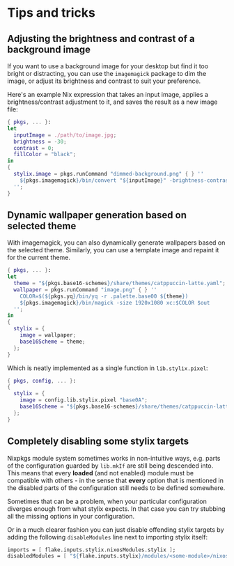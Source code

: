 # Tips and tricks

## Adjusting the brightness and contrast of a background image

If you want to use a background image for your desktop but find it too bright or distracting, you can use the `imagemagick` package to dim the image, or adjust its brightness and contrast to suit your preference.

Here's an example Nix expression that takes an input image, applies a brightness/contrast adjustment to it, and saves the result as a new image file:

```nix
{ pkgs, ... }:
let
  inputImage = ./path/to/image.jpg;
  brightness = -30;
  contrast = 0;
  fillColor = "black";
in
{
  stylix.image = pkgs.runCommand "dimmed-background.png" { } ''
    ${pkgs.imagemagick}/bin/convert "${inputImage}" -brightness-contrast ${brightness},${contrast} -fill ${fillColor} $out
  '';
}
```

## Dynamic wallpaper generation based on selected theme

With imagemagick, you can also dynamically generate wallpapers based on the selected theme.
Similarly, you can use a template image and repaint it for the current theme.

```nix
{ pkgs, ... }:
let
  theme = "${pkgs.base16-schemes}/share/themes/catppuccin-latte.yaml";
  wallpaper = pkgs.runCommand "image.png" { } ''
    COLOR=$(${pkgs.yq}/bin/yq -r .palette.base00 ${theme})
    ${pkgs.imagemagick}/bin/magick -size 1920x1080 xc:$COLOR $out
  '';
in
{
  stylix = {
    image = wallpaper;
    base16Scheme = theme;
  };
}
```

Which is neatly implemented as a single function in `lib.stylix.pixel`:

```nix
{ pkgs, config, ... }:
{
  stylix = {
    image = config.lib.stylix.pixel "base0A";
    base16Scheme = "${pkgs.base16-schemes}/share/themes/catppuccin-latte.yaml";
  };
}
```

## Completely disabling some stylix targets

Nixpkgs module system sometimes works in non-intuitive ways, e.g. parts
of the configuration guarded by `lib.mkIf` are still being descended
into. This means that every **loaded** (and not enabled) module must
be compatible with others - in the sense that **every** option that is
mentioned in the disabled parts of the configuration still needs to be
defined somewhere.

Sometimes that can be a problem, when your particular configuration
diverges enough from what stylix expects. In that case you can try
stubbing all the missing options in your configuration.

Or in a much clearer fashion you can just disable offending stylix targets
by adding the following `disableModules` line next to importing stylix
itself:

```nix
imports = [ flake.inputs.stylix.nixosModules.stylix ];
disabledModules = [ "${flake.inputs.stylix}/modules/<some-module>/nixos.nix" ];
```
